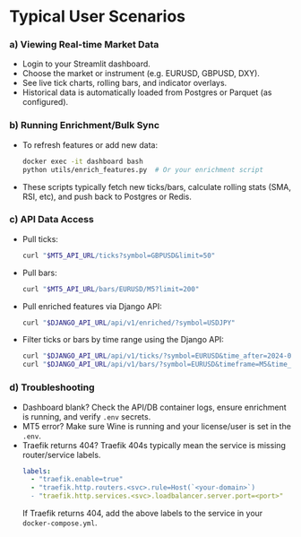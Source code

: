# Typical User Scenarios

### a) **Viewing Real-time Market Data**
- Login to your Streamlit dashboard.
- Choose the market or instrument (e.g. EURUSD, GBPUSD, DXY).
- See live tick charts, rolling bars, and indicator overlays.
- Historical data is automatically loaded from Postgres or Parquet (as configured).

### b) **Running Enrichment/Bulk Sync**
- To refresh features or add new data:
    ```bash
    docker exec -it dashboard bash
    python utils/enrich_features.py  # Or your enrichment script
    ```
- These scripts typically fetch new ticks/bars, calculate rolling stats (SMA, RSI, etc), and push back to Postgres or Redis.

### c) **API Data Access**
- Pull ticks:
    ```bash
    curl "$MT5_API_URL/ticks?symbol=GBPUSD&limit=50"
    ```
- Pull bars:
    ```bash
    curl "$MT5_API_URL/bars/EURUSD/M5?limit=200"
    ```
- Pull enriched features via Django API:
    ```bash
    curl "$DJANGO_API_URL/api/v1/enriched/?symbol=USDJPY"
    ```
- Filter ticks or bars by time range using the Django API:
    ```bash
    curl "$DJANGO_API_URL/api/v1/ticks/?symbol=EURUSD&time_after=2024-01-01T00:00:00Z&time_before=2024-01-01T12:00:00Z"
    curl "$DJANGO_API_URL/api/v1/bars/?symbol=EURUSD&timeframe=M5&time_after=2024-01-01T00:00:00Z"
    ```

### d) **Troubleshooting**
- Dashboard blank?
  Check the API/DB container logs, ensure enrichment is running, and verify `.env` secrets.
- MT5 error?
  Make sure Wine is running and your license/user is set in the `.env`.
- Traefik returns 404?
  Traefik 404s typically mean the service is missing router/service labels.
  ```yaml
  labels:
    - "traefik.enable=true"
    - "traefik.http.routers.<svc>.rule=Host(`<your-domain>`)
    - "traefik.http.services.<svc>.loadbalancer.server.port=<port>"
  ```
  If Traefik returns 404, add the above labels to the service in your `docker-compose.yml`.
